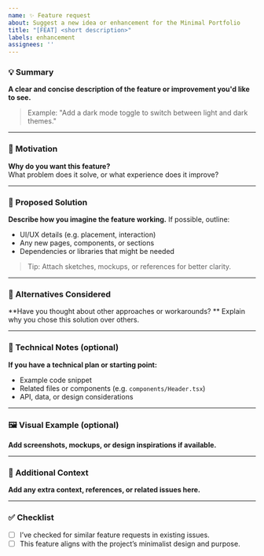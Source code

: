 ```yaml
---
name: ✨ Feature request
about: Suggest a new idea or enhancement for the Minimal Portfolio
title: "[FEAT] <short description>"
labels: enhancement
assignees: ''
---
```


### 💡 Summary
**A clear and concise description of the feature or improvement you'd like to see.**

> Example: "Add a dark mode toggle to switch between light and dark themes."

---

### 🧠 Motivation
**Why do you want this feature?**  
What problem does it solve, or what experience does it improve?

---

### 🧩 Proposed Solution
**Describe how you imagine the feature working.**
If possible, outline:
- UI/UX details (e.g. placement, interaction)
- Any new pages, components, or sections
- Dependencies or libraries that might be needed

> Tip: Attach sketches, mockups, or references for better clarity.

---

### 🔁 Alternatives Considered
**Have you thought about other approaches or workarounds?  **
Explain why you chose this solution over others.

---

### 🧰 Technical Notes (optional)
**If you have a technical plan or starting point:**
- Example code snippet
- Related files or components (e.g. `components/Header.tsx`)
- API, data, or design considerations

---

### 🖼️ Visual Example (optional)
**Add screenshots, mockups, or design inspirations if available.**

---

### 💬 Additional Context
**Add any extra context, references, or related issues here.**

---

### ✅ Checklist
- [ ] I’ve checked for similar feature requests in existing issues.
- [ ] This feature aligns with the project’s minimalist design and purpose.
